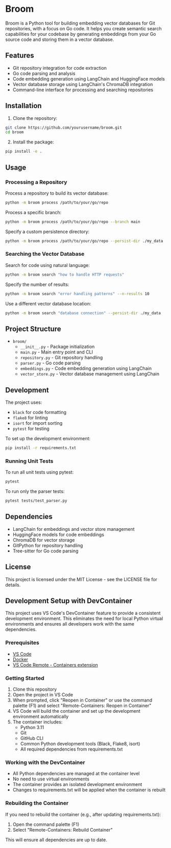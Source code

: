 # Broom

Broom is a Python tool for building embedding vector databases for Git repositories, with a focus on Go code. It helps you create semantic search capabilities for your codebase by generating embeddings from your Go source code and storing them in a vector database.

## Features

- Git repository integration for code extraction
- Go code parsing and analysis
- Code embedding generation using LangChain and HuggingFace models
- Vector database storage using LangChain's ChromaDB integration
- Command-line interface for processing and searching repositories

## Installation

1. Clone the repository:
```bash
git clone https://github.com/yourusername/broom.git
cd broom
```

2. Install the package:
```bash
pip install -e .
```

## Usage

### Processing a Repository

Process a repository to build its vector database:
```bash
python -m broom process /path/to/your/go/repo
```

Process a specific branch:
```bash
python -m broom process /path/to/your/go/repo --branch main
```

Specify a custom persistence directory:
```bash
python -m broom process /path/to/your/go/repo --persist-dir ./my_data
```

### Searching the Vector Database

Search for code using natural language:
```bash
python -m broom search "how to handle HTTP requests"
```

Specify the number of results:
```bash
python -m broom search "error handling patterns" --n-results 10
```

Use a different vector database location:
```bash
python -m broom search "database connection" --persist-dir ./my_data
```

## Project Structure

- `broom/`
  - `__init__.py` - Package initialization
  - `main.py` - Main entry point and CLI
  - `repository.py` - Git repository handling
  - `parser.py` - Go code parsing
  - `embeddings.py` - Code embedding generation using LangChain
  - `vector_store.py` - Vector database management using LangChain

## Development

The project uses:
- `black` for code formatting
- `flake8` for linting
- `isort` for import sorting
- `pytest` for testing

To set up the development environment:
```bash
pip install -r requirements.txt
```

### Running Unit Tests

To run all unit tests using pytest:
```bash
pytest
```

To run only the parser tests:
```bash
pytest tests/test_parser.py
```

## Dependencies

- LangChain for embeddings and vector store management
- HuggingFace models for code embeddings
- ChromaDB for vector storage
- GitPython for repository handling
- Tree-sitter for Go code parsing

## License

This project is licensed under the MIT License - see the LICENSE file for details.

## Development Setup with DevContainer

This project uses VS Code's DevContainer feature to provide a consistent development environment. This eliminates the need for local Python virtual environments and ensures all developers work with the same dependencies.

### Prerequisites

- [VS Code](https://code.visualstudio.com/)
- [Docker](https://www.docker.com/products/docker-desktop)
- [VS Code Remote - Containers extension](https://marketplace.visualstudio.com/items?itemName=ms-vscode-remote.remote-containers)

### Getting Started

1. Clone this repository
2. Open the project in VS Code
3. When prompted, click "Reopen in Container" or use the command palette (F1) and select "Remote-Containers: Reopen in Container"
4. VS Code will build the container and set up the development environment automatically
5. The container includes:
   - Python 3.11
   - Git
   - GitHub CLI
   - Common Python development tools (Black, Flake8, isort)
   - All required dependencies from requirements.txt

### Working with the DevContainer

- All Python dependencies are managed at the container level
- No need to use virtual environments
- The container provides an isolated development environment
- Changes to requirements.txt will be applied when the container is rebuilt

### Rebuilding the Container

If you need to rebuild the container (e.g., after updating requirements.txt):

1. Open the command palette (F1)
2. Select "Remote-Containers: Rebuild Container"

This will ensure all dependencies are up to date.
